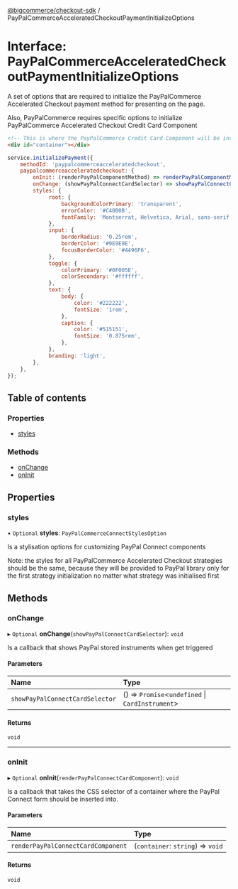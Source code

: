 [@bigcommerce/checkout-sdk](../README.md) / PayPalCommerceAcceleratedCheckoutPaymentInitializeOptions

# Interface: PayPalCommerceAcceleratedCheckoutPaymentInitializeOptions

A set of options that are required to initialize the PayPalCommerce Accelerated Checkout payment
method for presenting on the page.

Also, PayPalCommerce requires specific options to initialize PayPalCommerce Accelerated Checkout Credit Card Component
```html
<!-- This is where the PayPalCommerce Credit Card Component will be inserted -->
<div id="container"></div>
```
```js
service.initializePayment({
    methodId: 'paypalcommerceacceleratedcheckout',
    paypalcommerceacceleratedcheckout: {
        onInit: (renderPayPalComponentMethod) => renderPayPalComponentMethod('#container-id'),
        onChange: (showPayPalConnectCardSelector) => showPayPalConnectCardSelector(),
        styles: {
             root: {
                 backgroundColorPrimary: 'transparent',
                 errorColor: '#C40B0B',
                 fontFamily: 'Montserrat, Helvetica, Arial, sans-serif',
             },
             input: {
                 borderRadius: '0.25rem',
                 borderColor: '#9E9E9E',
                 focusBorderColor: '#4496F6',
             },
             toggle: {
                 colorPrimary: '#0F005E',
                 colorSecondary: '#ffffff',
             },
             text: {
                 body: {
                     color: '#222222',
                     fontSize: '1rem',
                 },
                 caption: {
                     color: '#515151',
                     fontSize: '0.875rem',
                 },
             },
             branding: 'light',
        },
    },
});
```

## Table of contents

### Properties

- [styles](PayPalCommerceAcceleratedCheckoutPaymentInitializeOptions.md#styles)

### Methods

- [onChange](PayPalCommerceAcceleratedCheckoutPaymentInitializeOptions.md#onchange)
- [onInit](PayPalCommerceAcceleratedCheckoutPaymentInitializeOptions.md#oninit)

## Properties

### styles

• `Optional` **styles**: `PayPalCommerceConnectStylesOption`

Is a stylisation options for customizing PayPal Connect components

Note: the styles for all PayPalCommerce Accelerated Checkout strategies should be the same,
because they will be provided to PayPal library only for the first strategy initialization
no matter what strategy was initialised first

## Methods

### onChange

▸ `Optional` **onChange**(`showPayPalConnectCardSelector`): `void`

Is a callback that shows PayPal stored instruments
when get triggered

#### Parameters

| Name | Type |
| :------ | :------ |
| `showPayPalConnectCardSelector` | () => `Promise`<`undefined` \| `CardInstrument`\> |

#### Returns

`void`

___

### onInit

▸ `Optional` **onInit**(`renderPayPalConnectCardComponent`): `void`

Is a callback that takes the CSS selector of a container
where the PayPal Connect form should be inserted into.

#### Parameters

| Name | Type |
| :------ | :------ |
| `renderPayPalConnectCardComponent` | (`container`: `string`) => `void` |

#### Returns

`void`
